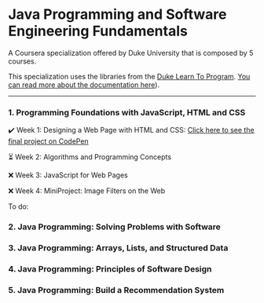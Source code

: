# Java Programming and Software Engineering Fundamentals

A Coursera specialization offered by Duke University that is composed by 5 courses.

This specialization uses the libraries from the [Duke Learn To Program](https://www.dukelearntoprogram.com/). [You can read more about the documentation here](https://www.dukelearntoprogram.com/course1/doc/)).
___

### 1. Programming Foundations with JavaScript, HTML and CSS

✔️ Week 1: Designing a Web Page with HTML and CSS: [Click here to see the final project on CodePen](https://codepen.io/yohanaff/pen/WNZwyrW)

⏳ Week 2: Algorithms and Programming Concepts

❌ Week 3: JavaScript for Web Pages

❌ Week 4: MiniProject: Image Filters on the Web

To do:

### 2. Java Programming: Solving Problems with Software

### 3. Java Programming: Arrays, Lists, and Structured Data

### 4. Java Programming: Principles of Software Design

### 5. Java Programming: Build a Recommendation System